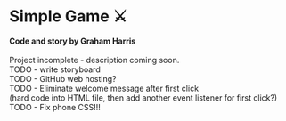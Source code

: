 # Simple Game ⚔️

<b>Code and story by Graham Harris</b>\
\
Project incomplete - description coming soon.
\
TODO - write storyboard
\
TODO - GitHub web hosting?
\
TODO - Eliminate welcome message after first click\
(hard code into HTML file, then add another event listener for first click?)
\
TODO - Fix phone CSS!!!
